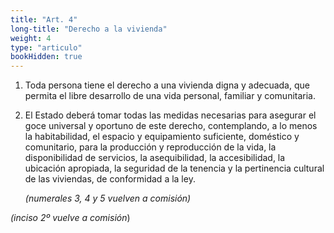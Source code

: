 ```yaml
---
title: "Art. 4"
long-title: "Derecho a la vivienda"
weight: 4
type: "articulo"
bookHidden: true
--- 
```

1. Toda persona tiene el derecho a una vivienda digna y adecuada, que permita el libre desarrollo de una vida personal, familiar y comunitaria.
 
2. El Estado deberá tomar todas las medidas necesarias para asegurar el goce universal y oportuno de este derecho, contemplando, a lo menos la habitabilidad, el espacio y equipamiento suficiente, doméstico y comunitario, para la producción y reproducción de la vida, la disponibilidad de servicios, la asequibilidad, la accesibilidad, la ubicación apropiada, la seguridad de la tenencia y la pertinencia cultural de las viviendas, de conformidad a la ley.

    *(numerales 3, 4 y 5 vuelven a comisión)*

*(inciso 2º vuelve a comisión*)
